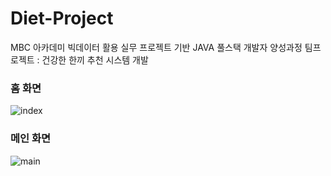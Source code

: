 # Diet-Project
MBC 아카데미 빅데이터 활용 실무 프로젝트 기반 JAVA 풀스택 개발자 양성과정 팀프로젝트 : 건강한 한끼 추천 시스템 개발

### 홈 화면
![index](https://github.com/checkIn97/Diet-Project/assets/158795073/17177f44-f5c0-40d5-9d29-69884235ff10)

### 메인 화면
![main](https://github.com/checkIn97/Diet-Project/assets/158795073/ae813069-d456-41f6-afd2-e49eeec5b9f6)

